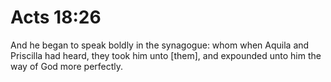 # Acts 18:26

And he began to speak boldly in the synagogue: whom when Aquila and Priscilla had heard, they took him unto [them], and expounded unto him the way of God more perfectly.